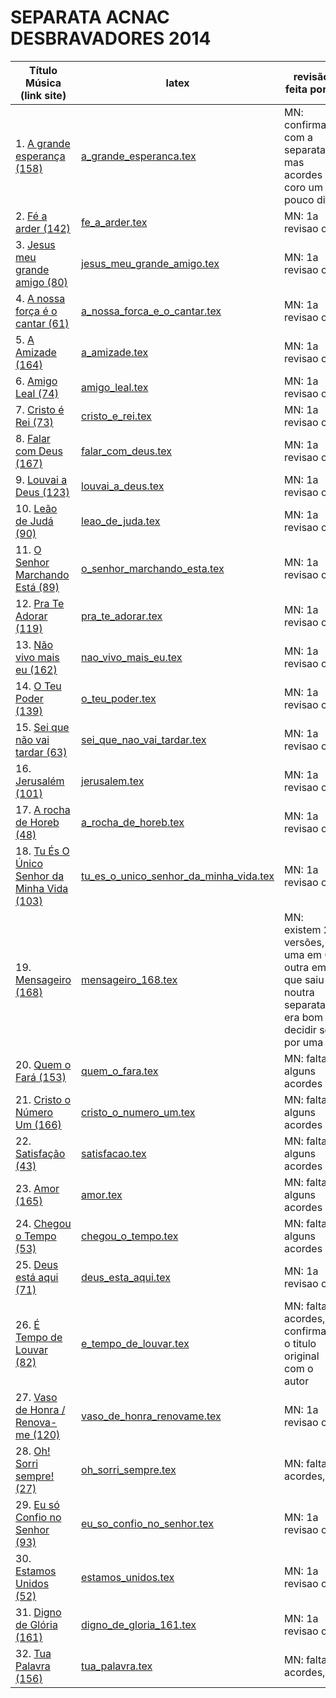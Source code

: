 SEPARATA ACNAC DESBRAVADORES 2014
=================================

| Título Música (link site)            											| latex                                                                     | revisão feita por ... 		|
| ------------------------------------------------------------------------------| -----------------------------------------------------------------------   | ------------------------------|
| 1. [A grande esperança (158)](http://www.psalterio.net/158)					| [a_grande_esperanca.tex](../../songs/pt/a_grande_esperanca.tex)           | MN: confirmado com a separata mas acordes coro um pouco diff.								|
| 2. [Fé a arder (142)](http://www.psalterio.net/142)                   		| [fe_a_arder.tex](../../songs/pt/fe_a_arder.tex)                           | MN: 1a revisao ok,								|
| 3. [Jesus meu grande amigo (80)](http://www.psalterio.net/80) 				| [jesus_meu_grande_amigo.tex](../../songs/pt/jesus_meu_grande_amigo.tex)   | MN: 1a revisao ok,								|
| 4. [A nossa força é o cantar (61)](http://www.psalterio.net/61)				| [a_nossa_forca_e_o_cantar.tex](../../songs/pt/a_nossa_forca_e_o_cantar.tex)| MN: 1a revisao ok,								|
| 5. [A Amizade (164)](http://www.psalterio.net/164)							| [a_amizade.tex](../../songs/pt/a_amizade.tex)             				| MN: 1a revisao ok,								|
| 6. [Amigo Leal (74)](http://www.psalterio.net/74)				 				| [amigo_leal.tex](../../songs/pt/amigo_leal.tex)             				| MN: 1a revisao ok,								|
| 7. [Cristo é Rei (73)](http://www.psalterio.net/73)							| [cristo_e_rei.tex](../../songs/pt/cristo_e_rei.tex)             			| MN: 1a revisao ok,								|
| 8. [Falar com Deus (167)](http://www.psalterio.net/167) 						| [falar_com_deus.tex](../../songs/pt/falar_com_deus.tex)             		| MN: 1a revisao ok,								|
| 9. [Louvai a Deus (123)](http://www.psalterio.net/123) 						| [louvai_a_deus.tex](../../songs/pt/louvai_a_deus.tex)             		| MN: 1a revisao ok,								|
| 10. [Leão de Judá (90)](http://www.psalterio.net/90) 							| [leao_de_juda.tex](../../songs/pt/leao_de_juda.tex)             			| MN: 1a revisao ok,							|
| 11. [O Senhor Marchando Está (89)](http://www.psalterio.net/89) 				| [o_senhor_marchando_esta.tex](../../songs/pt/o_senhor_marchando_esta.tex)	| MN: 1a revisao ok,								|
| 12. [Pra Te Adorar (119)](http://www.psalterio.net/119) 						| [pra_te_adorar.tex](../../songs/pt/pra_te_adorar.tex)             		| MN: 1a revisao ok,								|
| 13. [Não vivo mais eu (162)](http://www.psalterio.net/162) 					| [nao_vivo_mais_eu.tex](../../songs/pt/nao_vivo_mais_eu.tex)             	| MN: 1a revisao ok,								|
| 14. [O Teu Poder (139)](http://www.psalterio.net/139) 						| [o_teu_poder.tex](../../songs/pt/o_teu_poder.tex)             			| MN: 1a revisao ok,								|
| 15. [Sei que não vai tardar (63)](http://www.psalterio.net/63)				| [sei_que_nao_vai_tardar.tex](../../songs/pt/sei_que_nao_vai_tardar.tex)  	| MN: 1a revisao ok,								|
| 16. [Jerusalém (101)](http://www.psalterio.net/101) 							| [jerusalem.tex](../../songs/pt/jerusalem.tex)             				| MN: 1a revisao ok,								|
| 17. [A rocha de Horeb (48)](http://www.psalterio.net/48) 						| [a_rocha_de_horeb.tex](../../songs/pt/a_rocha_de_horeb.tex)          		| MN: 1a revisao ok,								|
| 18. [Tu És O Único Senhor da Minha Vida (103)](http://www.psalterio.net/103)	| [tu_es_o_unico_senhor_da_minha_vida.tex](../../songs/pt/tu_es_o_unico_senhor_da_minha_vida.tex) | MN: 1a revisao ok,								|
| 19. [Mensageiro (168)](http://www.psalterio.net/147) 							| [mensageiro_168.tex](../../songs/pt/mensageiro_168.tex)   				| MN: existem 2 versões, uma em C outra em A que saiu noutra separata, era bom decidir só por uma				|
| 20. [Quem o Fará (153)](http://www.psalterio.net/153) 						| [quem_o_fara.tex](../../songs/pt/quem_o_fara.tex)             			| MN: faltam alguns acordes								|
| 21. [Cristo o Número Um (166)](http://www.psalterio.net/166) 					| [cristo_o_numero_um.tex](../../songs/pt/cristo_o_numero_um.tex)           | MN: faltam alguns acordes								|
| 22. [Satisfação (43)](http://www.psalterio.net/43) 							| [satisfacao.tex](../../songs/pt/satisfacao.tex)             				| MN: faltam alguns acordes								|
| 23. [Amor (165)](http://www.psalterio.net/165)					 			| [amor.tex](../../songs/pt/amor.tex)             							| MN: faltam alguns acordes								|
| 24. [Chegou o Tempo (53)](http://www.psalterio.net/53) 						| [chegou_o_tempo.tex](../../songs/pt/chegou_o_tempo.tex)             		| MN: faltam alguns acordes								|
| 25. [Deus está aqui (71)](http://www.psalterio.net/71) 						| [deus_esta_aqui.tex](../../songs/pt/deus_esta_aqui.tex)             		| MN: 1a revisao ok,								|
| 26. [É Tempo de Louvar (82)](http://www.psalterio.net/82) 					| [e_tempo_de_louvar.tex](../../songs/pt/e_tempo_de_louvar.tex) 			| MN: faltam acordes, confirmar o titulo original com o autor								|
| 27. [Vaso de Honra / Renova-me (120)](http://www.psalterio.net/120) 			| [vaso_de_honra_renovame.tex](../../songs/pt/vaso_de_honra_renovame.tex)   | MN: 1a revisao ok,								|
| 28. [Oh! Sorri sempre! (27)](http://www.psalterio.net/27) 							| [oh_sorri_sempre.tex](../../songs/pt/oh_sorri_sempre.tex)   		| MN: faltam acordes,								|
| 29. [Eu só Confio no Senhor (93)](http://www.psalterio.net/93) 				| [eu_so_confio_no_senhor.tex](../../songs/pt/eu_so_confio_no_senhor.tex)   | MN: 1a revisao ok,								|
| 30. [Estamos Unidos (52)](http://www.psalterio.net/52) 						| [estamos_unidos.tex](../../songs/pt/estamos_unidos.tex)             		| MN: 1a revisao ok,								|
| 31. [Digno de Glória (161)](http://www.psalterio.net/161)  					| [digno_de_gloria_161.tex](../../songs/pt/digno_de_gloria_161.tex)         | MN: 1a revisao ok,								|
| 32. [Tua Palavra (156)](http://www.psalterio.net/156) 						| [tua_palavra.tex](../../songs/pt/tua_palavra.tex)             			| MN: faltam acordes,								|

